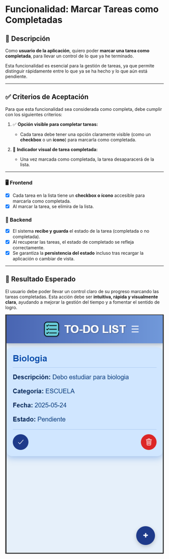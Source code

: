 # Funcionalidad: Marcar Tareas como Completadas

## 📌 Descripción

Como **usuario de la aplicación**, quiero poder **marcar una tarea como completada**, para llevar un control de lo que ya he terminado.

Esta funcionalidad es esencial para la gestión de tareas, ya que permite distinguir rápidamente entre lo que ya se ha hecho y lo que aún está pendiente.

---

## ✅ Criterios de Aceptación

Para que esta funcionalidad sea considerada como completa, debe cumplir con los siguientes criterios:

1. ✅ **Opción visible para completar tareas:**
   - Cada tarea debe tener una opción claramente visible (como un **checkbox** o un **ícono**) para marcarla como completada.

2. 🎯 **Indicador visual de tarea completada:**
   - Una vez marcada como completada, la tarea desaparacerá de la lista.

---

### 🖥️ Frontend

- [x] Cada tarea en la lista tiene un **checkbox o ícono** accesible para marcarla como completada.
- [x] Al marcar la tarea, se elimira de la lista.

### 🔧 Backend

- [x] El sistema **recibe y guarda** el estado de la tarea (completada o no completada).
- [x] Al recuperar las tareas, el estado de completado se refleja correctamente.
- [x] Se garantiza la **persistencia del estado** incluso tras recargar la aplicación o cambiar de vista.

---

## 🚀 Resultado Esperado

El usuario debe poder llevar un control claro de su progreso marcando las tareas completadas. Esta acción debe ser **intuitiva, rápida y visualmente clara**, ayudando a mejorar la gestión del tiempo y a fomentar el sentido de logro.

![alt text](Imagen/Completa.png)
